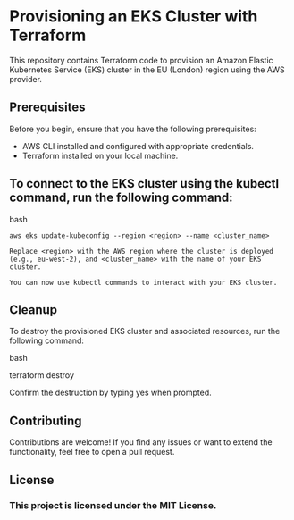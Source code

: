# Provisioning an EKS Cluster with Terraform

This repository contains Terraform code to provision an Amazon Elastic Kubernetes Service (EKS) cluster in the EU (London) region using the AWS provider.

## Prerequisites

Before you begin, ensure that you have the following prerequisites:

- AWS CLI installed and configured with appropriate credentials.
- Terraform installed on your local machine.


## To connect to the EKS cluster using the kubectl command, run the following command:

bash

    aws eks update-kubeconfig --region <region> --name <cluster_name>

    Replace <region> with the AWS region where the cluster is deployed (e.g., eu-west-2), and <cluster_name> with the name of your EKS cluster.

    You can now use kubectl commands to interact with your EKS cluster.

## Cleanup

To destroy the provisioned EKS cluster and associated resources, run the following command:

bash

terraform destroy

Confirm the destruction by typing yes when prompted.

## Contributing

Contributions are welcome! If you find any issues or want to extend the functionality, feel free to open a pull request.

## License

### This project is licensed under the MIT License.
